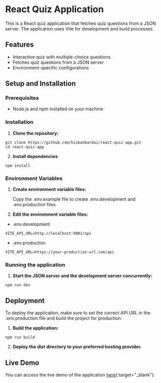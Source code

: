 # React Quiz Application

This is a React quiz application that fetches quiz questions from a JSON server. The application uses Vite for development and build processes.

## Features

- Interactive quiz with multiple-choice questions
- Fetches quiz questions from a JSON server
- Environment-specific configurations

## Setup and Installation

### Prerequisites

- Node.js and npm installed on your machine

### Installation

1. **Clone the repository:**

```
git clone https://github.com/hisbanbardai/react-quiz-app.git
cd react-quiz-app
```

2. **Install dependencies**

```
npm install
```

### Environment Variables

1. **Create environment variable files:**

   Copy the .env.example file to create .env.development and .env.production files.

2. **Edit the environment variable files:**

- .env.development

```
VITE_API_URL=http://localhost:9001/api
```

- .env.production

```
VITE_API_URL=https://your-production-url.com/api
```

### Running the application

1. **Start the JSON server and the development server concurrently:**

```
npm run dev
```

## Deployment

To deploy the application, make sure to set the correct API URL in the .env.production file and build the project for production:

1. **Build the application:**

```
npm run build
```

2. **Deploy the dist directory to your preferred hosting provider.**

## Live Demo

You can access the live demo of the application [here](https://react-knowledge-quiz.netlify.app){:target="\_blank"}.
